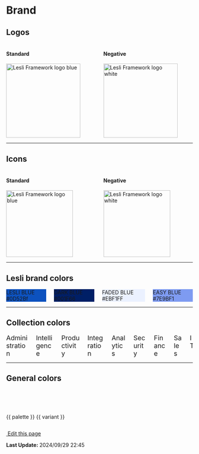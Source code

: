 <script setup>
const palettes_variant = [100, 300, 500, 700, 900]
const palettes = [
    "silver", "blue", "lime", "mint", "banana", "orange", 
    "bubble", "berry", "grape", "cocoa", "slate", "black"
]
</script>

# Brand


## Logos

<div class="columns lesli-css-color-logos">
    <div class="column pt-4 pl-6 pb-5 has-background-grey-lighter">
        <h4 class="mb-2">Standard</h4>
        <img width="200" alt="Lesli Framework logo blue" src="/images/brand/lesli.svg" />
    </div>
    <div class="column pt-4 pl-6 pb-5 has-background-grey-darker">
        <h4 class="mb-2 has-text-white">Negative</h4>
        <img width="200" alt="Lesli Framework logo white" src="/images/brand/lesli-white.svg" />
    </div>
</div>


<hr />

## Icons

<div class="columns lesli-css-color-logos">
    <div class="column pt-4 px-6 pb-5 has-background-grey-lighter">
        <h4 class="mb-4">Standard</h4>
        <img width="180" class="m-auto" alt="Lesli Framework logo blue" src="/images/brand/lesli-icon.svg" />
    </div>
    <div class="column pt-4 px-6 pb-5 has-background-grey-darker">
        <h4 class="mb-4 has-text-white">Negative</h4>
        <img width="180" class="m-auto" alt="Lesli Framework logo white" src="/images/brand/lesli-icon-white.svg" />
    </div>
</div>

<hr />

## Lesli brand colors
<div class="columns lesli-css-brand-colors">
    <div class="column">
        <div class="has-text-centered py-6 has-text-white" style="background:#0d52bf;">
            LESLI BLUE <br> #0D52Bf
        </div>
    </div>
    <div class="column">
        <div class="has-text-centered py-6 has-text-white" style="background:#001f66;">
            DARK BLUE<br> #001F66
        </div>
    </div>
    <div class="column">
        <div class="has-text-centered py-6 has-text-info" style="background:#EBF1FF;">
            FADED BLUE <br> #EBF1FF
        </div>
    </div>
    <div class="column">
        <div class="has-text-centered py-6 has-text-white" style="background:#7E9BF1;">
            EASY BLUE <br> #7E9BF1
        </div>
    </div>
</div>

<hr />

## Collection colors
<div class="columns is-multiline lesli-css-color-collections">
    <div class="column"> 
        <div class="has-text-centered px-4 py-6 has-text-white bg-lesli-css-color-collection-administration">
            Administration
        </div>
    </div>
    <div class="column"> 
        <div class="has-text-centered px-4 py-6 has-text-white bg-lesli-css-color-collection-intelligence">
            Intelligence
        </div>
    </div>
    <div class="column">
        <div class="has-text-centered px-4 py-6 has-text-white bg-lesli-css-color-collection-productivity">
            Productivity
        </div>
    </div>
    <div class="column">
        <div class="has-text-centered px-4 py-6 has-text-black bg-lesli-css-color-collection-integration">
            Integration
        </div>
    </div>
    <div class="column">
        <div class="has-text-centered px-4 py-6 has-text-black bg-lesli-css-color-collection-analytics">
            Analytics
        </div>
    </div>
    <div class="column">
        <div class="has-text-centered px-4 py-6 has-text-black bg-lesli-css-color-collection-security">
            Security
        </div>
    </div>
    <div class="column">
        <div class="has-text-centered px-4 py-6 has-text-white bg-lesli-css-color-collection-finance">
            Finance
        </div>
    </div>
    <div class="column">
        <div class="has-text-centered px-4 py-6 has-text-white bg-lesli-css-color-collection-sales">
            Sales
        </div>
    </div>
    <div class="column">
        <div class="has-text-centered px-4 py-6 has-text-black bg-lesli-css-color-collection-it">
            IT
        </div>
    </div>
</div>

<hr />

## General colors

<div v-for="palette in palettes" class="columns lesli-css-colors">
    <div v-for="variant in palettes_variant" class="column">
        <div :class="'bg-lesli-css-color-'+palette+'-'+variant">
        </div>
        <p class="m-0 has-text-centered">
            {{ palette }} {{ variant }}
        </p>
    </div>
</div>

<style lang="scss">
    $border-radius: .4rem;
    $border-radius: .4rem;
    @import "lesli-css";
    @import "bulma/sass/grid/columns";
    @import "bulma/sass/helpers/color";
    @import "bulma/sass/helpers/spacing";
    @import "bulma/sass/helpers/typography";
    

    @include lesli-css-color-print(background, bg-lesli-css-color);

    .lesli-css-brand-colors .column div {
        border-radius: $border-radius;
    }

    .lesli-css-color-logos .column {
        &:first-child {
            border-radius: $border-radius 0 0 $border-radius;
        }
        &:last-child {
            border-radius: 0 $border-radius $border-radius 0;
        }
    }

    .lesli-css-color-collections .column div {
        border-radius: 6px;
        font-size: 1.1rem;
    }

    .lesli-css-colors .column div {
        border-radius: $border-radius;
        height: 3.2rem;
    }
</style>
<section class="lesli-documentation-footer">
    <p><a target="blank" href="https://github.com/LesliTech/Lesli/tree/master/docs/theming/brand.md"><i class="ri-external-link-fill"></i>&nbsp;Edit this page</a><p/>
    <p><b>Last Update: </b>2024/09/29 22:45</p>
</section>
<!-- This code was automatically generated -->
<!-- to update this docs please run rake docs:build -->
